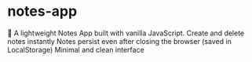 # notes-app
📝 A lightweight Notes App built with vanilla JavaScript.  Create and delete notes instantly  Notes persist even after closing the browser (saved in LocalStorage)  Minimal and clean interface
